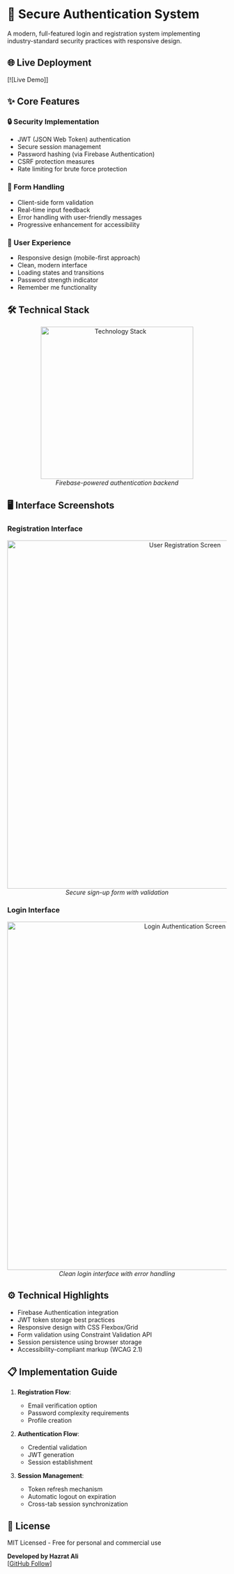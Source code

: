 # 🔐 Secure Authentication System

A modern, full-featured login and registration system implementing industry-standard security practices with responsive design.

## 🌐 Live Deployment

[![Live Demo]]

## ✨ Core Features

### 🔒 Security Implementation
- JWT (JSON Web Token) authentication
- Secure session management
- Password hashing (via Firebase Authentication)
- CSRF protection measures
- Rate limiting for brute force protection

### 📝 Form Handling
- Client-side form validation
- Real-time input feedback
- Error handling with user-friendly messages
- Progressive enhancement for accessibility

### 🎨 User Experience
- Responsive design (mobile-first approach)
- Clean, modern interface
- Loading states and transitions
- Password strength indicator
- Remember me functionality

## 🛠 Technical Stack

<p align="center">
  <img src="https://skillicons.dev/icons?i=html,css,js,github" alt="Technology Stack" width="350"/>
  <br>
  <em>Firebase-powered authentication backend</em>
</p>

## 🖥 Interface Screenshots

### Registration Interface
<div align="center">
  <img src="https://ik.imagekit.io/yqnbhdlo4/Img/sing-up?updatedAt=1755010932401" alt="User Registration Screen" width="800"/>
  <br>
  <em>Secure sign-up form with validation</em>
</div>

### Login Interface
<div align="center">
  <img src="https://ik.imagekit.io/yqnbhdlo4/Img/login?updatedAt=1755010932388" alt="Login Authentication Screen" width="800"/>
  <br>
  <em>Clean login interface with error handling</em>
</div>

## ⚙️ Technical Highlights

- Firebase Authentication integration
- JWT token storage best practices
- Responsive design with CSS Flexbox/Grid
- Form validation using Constraint Validation API
- Session persistence using browser storage
- Accessibility-compliant markup (WCAG 2.1)

## 📋 Implementation Guide

1. **Registration Flow**:
   - Email verification option
   - Password complexity requirements
   - Profile creation

2. **Authentication Flow**:
   - Credential validation
   - JWT generation
   - Session establishment

3. **Session Management**:
   - Token refresh mechanism
   - Automatic logout on expiration
   - Cross-tab session synchronization

## 📄 License

MIT Licensed - Free for personal and commercial use


**Developed by Hazrat Ali**  
[[GitHub Follow]()]
